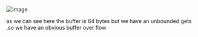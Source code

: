 ![image](https://github.com/CMDJO-QAIS/CTF-Writeups/assets/160439920/88ed6565-1498-4ccf-ab30-ad893a0b0e5f)

as we can see here the buffer is 64 bytes but we have an unbounded gets ,so we have an obvious buffer over flow

